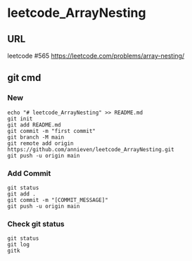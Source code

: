 # leetcode_ArrayNesting

## URL
leetcode #565
<https://leetcode.com/problems/array-nesting/>

## git cmd

### New
	echo "# leetcode_ArrayNesting" >> README.md
	git init
	git add README.md
	git commit -m "first commit"
	git branch -M main
	git remote add origin https://github.com/annieven/leetcode_ArrayNesting.git
	git push -u origin main

### Add Commit
	git status
	git add .
	git commit -m "[COMMIT_MESSAGE]"
	git push -u origin main
### Check git status
	git status
	git log
	gitk
